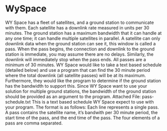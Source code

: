 # WySpace
WY Space has a fleet of satellites, and a ground station to communicate with them. Each satellite has a
downlink rate measured in units per 30 minutes. The ground station has a maximum bandwidth that it
can handle at any one time; it can handle multiple satellites in parallel.
A satellite can only downlink data when the ground station can see it, this window is called a pass.
When the pass begins, the connection and downlink to the ground station is immediate, you may
assume there are no delays. Similarly, the downlink will immediately stop when the pass ends. All
passes are a minimum of 30 minutes.
WY Space would like to take a text based schedule (detailed below) and use a program that can find the
30 minute period where the total downlink (all satellite passes) will be at its maximum. Furthermore,
they would like the program to determine if the ground station has the bandwidth to support this.
Since WY Space want to use your solution for multiple ground stations, the bandwidth of the ground
station should be provided as an argument to the program.
Attached File: pass-schedule.txt
This is a text based schedule WY Space expect to use with your program.
The format is as follows:
Each line represents a single pass. A pass contains the satellite name, it’s bandwith per 30 minute
period, the start time of the pass, and the end time of the pass. The four elements of a pass are comma
separated.
